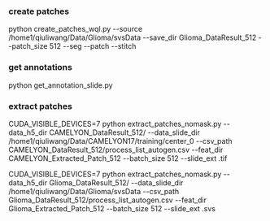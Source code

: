 ### create patches
python create_patches_wql.py --source /home1/qiuliwang/Data/Glioma/svsData --save_dir Glioma_DataResult_512 --patch_size 512 --seg --patch --stitch

### get annotations
python get_annotation_slide.py

### extract patches
CUDA_VISIBLE_DEVICES=7 python extract_patches_nomask.py --data_h5_dir CAMELYON_DataResult_512/ --data_slide_dir /home1/qiuliwang/Data/CAMELYON17/training/center_0 --csv_path CAMELYON_DataResult_512/process_list_autogen.csv --feat_dir CAMELYON_Extracted_Patch_512 --batch_size 512 --slide_ext .tif

CUDA_VISIBLE_DEVICES=7 python extract_patches_nomask.py --data_h5_dir Glioma_DataResult_512/ --data_slide_dir /home1/qiuliwang/Data/Glioma/svsData --csv_path Glioma_DataResult_512/process_list_autogen.csv --feat_dir Glioma_Extracted_Patch_512 --batch_size 512 --slide_ext .svs
